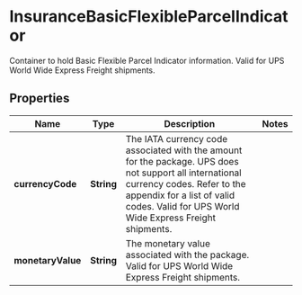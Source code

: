 

# InsuranceBasicFlexibleParcelIndicator

Container to hold Basic Flexible Parcel Indicator information.  Valid for UPS World Wide Express Freight shipments.

## Properties

| Name | Type | Description | Notes |
|------------ | ------------- | ------------- | -------------|
|**currencyCode** | **String** | The IATA currency code associated with the amount for the package.  UPS does not support all international currency codes. Refer to the appendix for a list of valid codes. Valid for UPS World Wide Express Freight shipments. |  |
|**monetaryValue** | **String** | The monetary value associated with the package.  Valid for UPS World Wide Express Freight shipments. |  |



